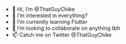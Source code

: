- 👋 Hi, I’m @ThatGuyChike
- 👀 I’m interested in everything?
- 🌱 I’m currently learning Flutter
- 💞️ I’m looking to collaborate on anything tbh
- 📫 Catch me on Twitter @ThatGuyChike

<!---
ThatGuyChike/ThatGuyChike is a ✨ special ✨ repository because its `README.md` (this file) appears on your GitHub profile.
You can click the Preview link to take a look at your changes.
--->
